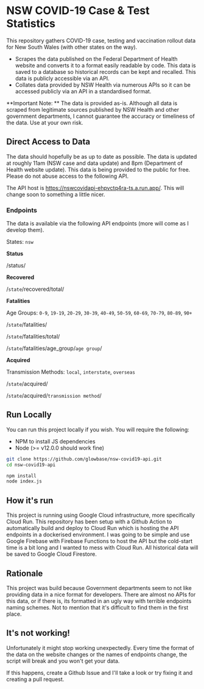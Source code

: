 # NSW COVID-19 Case & Test Statistics
This repository gathers COVID-19 case, testing and vaccination rollout data for New South Wales (with other states on the way).

- Scrapes the data published on the Federal Department of Health website and converts it to a format easily readable by code. This data is saved to a database so historical records can be kept and recalled. This data is publicly accessible via an API.
- Collates data provided by NSW Health via numerous APIs so it can be accessed publicly via an API in a standardised format.

**Important Note: ** The data is provided as-is. Although all data is scraped from legitimate sources published by NSW Health and other government departments, I cannot guarantee the accuracy or timeliness of the data. Use at your own risk.
## Direct Access to Data
The data should hopefully be as up to date as possible. The data is updated at roughly 11am (NSW case and data update) and 8pm (Department of Health website update).
This data is being provided to the public for free. Please do not abuse access to the following API.

The API host is https://nswcovidapi-ehpvctq4ra-ts.a.run.app/. This will change soon to something a little nicer.

### Endpoints
The data is available via the following API endpoints (more will come as I develop them).

States: ```nsw```

**Status**

/status/

**Recovered**

/```state```/recovered/total/

**Fatalities**

Age Groups: ```0-9```, ```19-19```, ```20-29```, ```30-39```, ```40-49```, ```50-59```, ```60-69```, ```70-79```, ```80-89```, ```90+```

/```state```/fatalities/

/```state```/fatalities/total/

/```state```/fatalities/age_group/```age group```/

**Acquired**

Transmission Methods: ```local```, ```interstate```, ```overseas```

/```state```/acquired/

/```state```/acquired/```transmission method```/


## Run Locally
You can run this project locally if you wish. You will require the following:

- NPM to install JS dependencies
- Node (>= v12.0.0 should work fine)

```bash
git clone https://github.com/glowbase/nsw-covid19-api.git
cd nsw-covid19-api

npm install
node index.js
```

## How it's run
This project is running using Google Cloud infrastructure, more specifically Cloud Run. This repository has been setup with a Github Action to automatically build and deploy to Cloud Run which is hosting the API endpoints in a dockerised environment. I was going to be simple and use Google Firebase with Firebase Functions to host the API but the cold-start time is a bit long and I wanted to mess with Cloud Run. All historical data will be saved to Google Cloud Firestore.


## Rationale
This project was build because Government departments seem to not like providing data in a nice format for developers. There are almost no APIs for this data, or if there is, its formatted in an ugly way with terrible endpoints naming schemes. Not to mention that it's difficult to find them in the first place.

## It's not working!
Unfortunately it might stop working unexpectedly. Every time the format of the data on the website changes or the names of endpoints change, the script will break and you won't get your data.

If this happens, create a Github Issue and I'll take a look or try fixing it and creating a pull request.